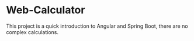 # Web-Calculator
This project is a quick introduction to Angular and Spring Boot, there are no complex calculations.

